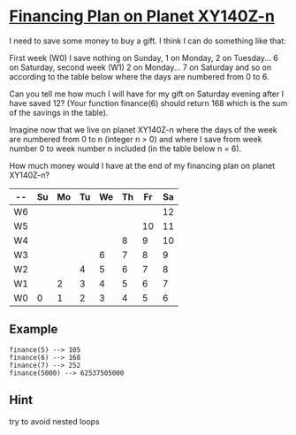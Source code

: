 # [Financing Plan on Planet XY140Z-n](https://www.codewars.com/kata/financing-plan-on-planet-xy140z-n "https://www.codewars.com/kata/559ce00b70041bc7b600013d")

I need to save some money to buy a gift. I think I can do something like that:

First week (W0) I save nothing on Sunday, 1 on Monday, 2 on Tuesday... 6 on Saturday,
second week (W1) 2 on Monday... 7 on Saturday and so on according to the table below where the days are numbered from 0 to 6.

Can you tell me how much I will have for my gift on Saturday evening after I have saved 12? (Your function finance(6) should return 168 which is the sum of the savings in the table). 

Imagine now that we live on planet XY140Z-n where the days of the week are numbered from 0 to n (integer n > 0) and where
I save from week number 0 to week number n included (in the table below n = 6).

How much money would I have at the end of my financing plan on planet XY140Z-n?



  -- |Su|Mo|Tu|We|Th|Fr|Sa|
   --|--|--|--|--|--|--|--|
  W6 |  |  |  |  |  |  |12|
  W5 |  |  |  |  |  |10|11|
  W4 |  |  |  |  |8 |9 |10|
  W3 |  |  |  |6 |7 |8 |9 |
  W2 |  |  |4 |5 |6 |7 |8 |
  W1 |  |2 |3 |4 |5 |6 |7 |
  W0 |0 |1 |2 |3 |4 |5 |6 |
  
## Example

```
finance(5) --> 105
finance(6) --> 168
finance(7) --> 252
finance(5000) --> 62537505000
```

## Hint
 
try to avoid nested loops